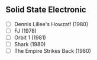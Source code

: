## Solid State Electronic
- [ ] Dennis Lillee's Howzat! (1980)
- [ ] FJ (1978)
- [ ] Orbit 1 (1981)
- [ ] Shark (1980)
- [ ] The Empire Strikes Back (1980)
